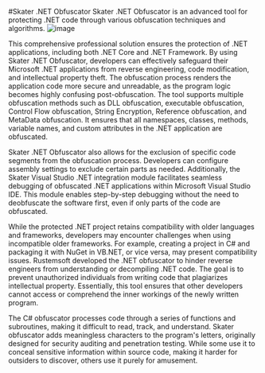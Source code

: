 #Skater .NET Obfuscator
Skater .NET Obfuscator is an advanced tool for protecting .NET code through various obfuscation techniques and algorithms.
![image](https://github.com/user-attachments/assets/f3ee205b-30c1-41f6-8647-0d40ff4fb525)

This comprehensive professional solution ensures the protection of .NET applications, including both .NET Core and .NET Framework. By using Skater .NET Obfuscator, developers can effectively safeguard their Microsoft .NET applications from reverse engineering, code modification, and intellectual property theft. The obfuscation process renders the application code more secure and unreadable, as the program logic becomes highly confusing post-obfuscation. The tool supports multiple obfuscation methods such as DLL obfuscation, executable obfuscation, Control Flow obfuscation, String Encryption, Reference obfuscation, and MetaData obfuscation. It ensures that all namespaces, classes, methods, variable names, and custom attributes in the .NET application are obfuscated. 

Skater .NET Obfuscator also allows for the exclusion of specific code segments from the obfuscation process. Developers can configure assembly settings to exclude certain parts as needed. Additionally, the Skater Visual Studio .NET integration module facilitates seamless debugging of obfuscated .NET applications within Microsoft Visual Studio IDE. This module enables step-by-step debugging without the need to deobfuscate the software first, even if only parts of the code are obfuscated.

While the protected .NET project retains compatibility with older languages and frameworks, developers may encounter challenges when using incompatible older frameworks. For example, creating a project in C# and packaging it with NuGet in VB.NET, or vice versa, may present compatibility issues. Rustemsoft developed the .NET obfuscator to hinder reverse engineers from understanding or decompiling .NET code. The goal is to prevent unauthorized individuals from writing code that plagiarizes intellectual property. Essentially, this tool ensures that other developers cannot access or comprehend the inner workings of the newly written program.

The C# obfuscator processes code through a series of functions and subroutines, making it difficult to read, track, and understand. Skater obfuscator adds meaningless characters to the program's letters, originally designed for security auditing and penetration testing. While some use it to conceal sensitive information within source code, making it harder for outsiders to discover, others use it purely for amusement.

